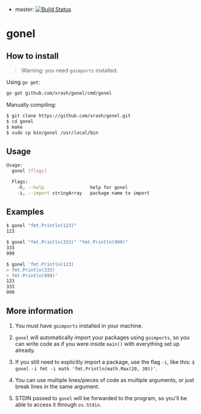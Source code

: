 * master: [![Build Status](https://travis-ci.org/xrash/gonel.svg?branch=master)](http://travis-ci.org/xrash/gonel)

# gonel

## How to install

> Warning: you need `goimports` installed.

Using `go get`:

```bash
go get github.com/xrash/gonel/cmd/gonel
```

Manually compiling:

```bash
$ git clone https://github.com/xrash/gonel.git
$ cd gonel
$ make
$ sudo cp bin/gonel /usr/local/bin
```

## Usage

```bash
Usage:
  gonel [flags]

  Flags:
    -h, --help                 help for gonel
    -i, --import stringArray   package name to import
```

## Examples

```bash
$ gonel "fmt.Println(123)"
123
```

```bash
$ gonel "fmt.Println(333)" "fmt.Println(999)"
333
999
```

```bash
$ gonel 'fmt.Println(123)
> fmt.Println(333)
> fmt.Println(999)'
123
333
999
```

## More information

1. You must have `goimports` installed in your machine.

2. `gonel` will automatically import your packages using `goimports`, so you can write code as if you were inside `main()` with everything set up already.

3. If you still need to explicitly import a package, use the flag `-i`, like this: `$ gonel -i fmt -i math 'fmt.Println(math.Max(20, 30))'`.

4. You can use multiple lines/pieces of code as multiple arguments, or just break lines in the same argument.

5. STDIN passed to `gonel` will be forwarded to the program, so you'll be able to access it through `os.Stdin`.
